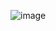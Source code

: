 ![image](https://user-images.githubusercontent.com/90111475/132766654-72b87bca-b57f-4915-85c2-90cf55b1a0d1.png)

